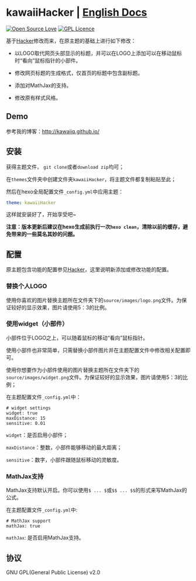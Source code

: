# kawaiiHacker | [English Docs](/README.md)
[![Open Source Love](https://badges.frapsoft.com/os/v1/open-source.svg?v=103)](https://github.com/ellerbrock/open-source-badge/)  [![GPL Licence](https://badges.frapsoft.com/os/gpl/gpl.svg?v=103)](https://opensource.org/licenses/GPL-2.0)  


基于[Hacker](https://github.com/CodeDaraW/Hacker)修改而来，在原主题的基础上进行如下修改：

* 以LOGO取代网页头部显示的标题，并可以在LOGO上添加可以在移动鼠标时“看向”鼠标指针的小部件。

* 修改网页标题的生成格式，仅首页的标题中包含副标题。

* 添加对MathJax的支持。

* 修改原有样式风格。

## Demo
参考我的博客：http://kawaiiq.github.io/

## 安装

获得主题文件， `git clone`或者`download zip`均可；  

在`themes`文件夹中创建文件夹`kawaiiHacker`，将主题文件都复制粘贴至此；  

然后在hexo全局配置文件`_config.yml`中应用主题：

```yaml
theme: kawaiiHacker
```

这样就安装好了，开始享受吧~

__注意：版本更新后建议在hexo生成前执行一次`hexo clean`，清除以前的缓存，避免带来的一些莫名其妙的问题。__

## 配置

原主题包含功能的配置参见[Hacker](https://github.com/CodeDaraW/Hacker)，这里说明新添加或修改功能的配置。

### 替换个人LOGO

使用你喜欢的图片替换主题所在文件夹下的`source/images/logo.png`文件。为保证较好的显示效果，图片请使用5：3的比例。

### 使用widget（小部件）

小部件位于LOGO之上，可以随着鼠标的移动“看向”鼠标指针。

使用小部件也非常简单，只需替换小部件图片并在主题配置文件中修改相关配置即可。

使用你想要作为小部件使用的图片替换主题所在文件夹下的`source/images/widget.png`文件。为保证较好的显示效果，图片请使用5：3的比例；

在主题配置文件`_config.yml`中：

```
# widget settings
widget: true
maxDistance: 15
sensitive: 0.01
```

`widget`：是否启用小部件；

`maxDistance`：整数，小部件能够移动的最大距离；

`sensitive`：数字，小部件跟随鼠标移动的灵敏度。

### MathJax支持

MathJax支持默认开启。你可以使用`$ ... $`或`$$ ... $$`的形式来写MathJax的公式。

在主题配置文件`_config.yml`中:

```
# MathJax support
mathJax: true
```

`mathJax`: 是否启用MathJax支持。

## 协议
GNU GPL(General Public License) v2.0
